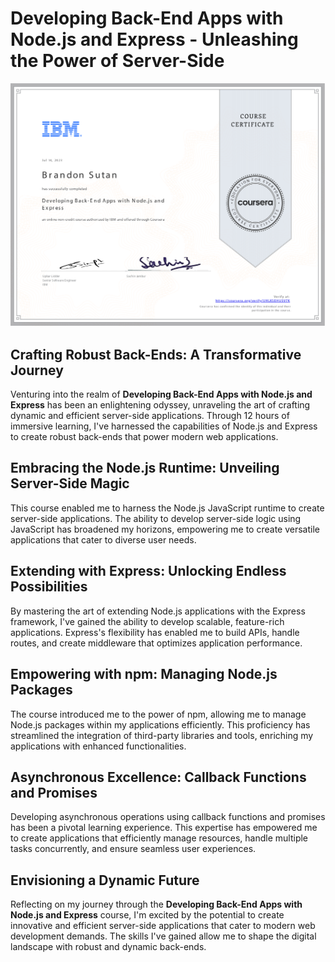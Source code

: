# Developing Back-End Apps with Node.js and Express - Unleashing the Power of Server-Side

![Node.js and Express](DevelopingBackEndAppswithNodejsandExpress.png)

## Crafting Robust Back-Ends: A Transformative Journey

Venturing into the realm of **Developing Back-End Apps with Node.js and Express** has been an enlightening odyssey, unraveling the art of crafting dynamic and efficient server-side applications. Through 12 hours of immersive learning, I've harnessed the capabilities of Node.js and Express to create robust back-ends that power modern web applications.

## Embracing the Node.js Runtime: Unveiling Server-Side Magic

This course enabled me to harness the Node.js JavaScript runtime to create server-side applications. The ability to develop server-side logic using JavaScript has broadened my horizons, empowering me to create versatile applications that cater to diverse user needs.

## Extending with Express: Unlocking Endless Possibilities

By mastering the art of extending Node.js applications with the Express framework, I've gained the ability to develop scalable, feature-rich applications. Express's flexibility has enabled me to build APIs, handle routes, and create middleware that optimizes application performance.

## Empowering with npm: Managing Node.js Packages

The course introduced me to the power of npm, allowing me to manage Node.js packages within my applications efficiently. This proficiency has streamlined the integration of third-party libraries and tools, enriching my applications with enhanced functionalities.

## Asynchronous Excellence: Callback Functions and Promises

Developing asynchronous operations using callback functions and promises has been a pivotal learning experience. This expertise has empowered me to create applications that efficiently manage resources, handle multiple tasks concurrently, and ensure seamless user experiences.

## Envisioning a Dynamic Future

Reflecting on my journey through the **Developing Back-End Apps with Node.js and Express** course, I'm excited by the potential to create innovative and efficient server-side applications that cater to modern web development demands. The skills I've gained allow me to shape the digital landscape with robust and dynamic back-ends.
